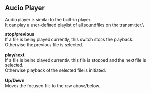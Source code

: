 ## Audio Player
Audio player is similar to the built-in player.\
It can play a user-defined playlist of all soundfiles on the transmitter.\

**stop/previous**\
If a file is being played currently, this switch stops the playback.\
Otherwise the previous file is selected.\
\
**play/next**\
If a file is being played currently, this file is stopped and the next file is selected.\
Otherwise playback of the selected file is initiated.\
\
**Up/Down**\
Moves the focused file to the row above/below.
